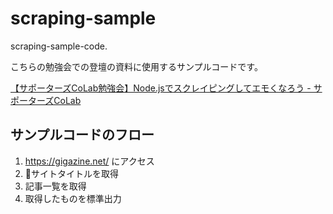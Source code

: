 # scraping-sample
scraping-sample-code.

こちらの勉強会での登壇の資料に使用するサンプルコードです。

[【サポーターズCoLab勉強会】Node.jsでスクレイピングしてエモくなろう - サポーターズCoLab](https://supporterzcolab.com/event/587/)

## サンプルコードのフロー
1. https://gigazine.net/ にアクセス
2. サイトタイトルを取得
3. 記事一覧を取得
4. 取得したものを標準出力